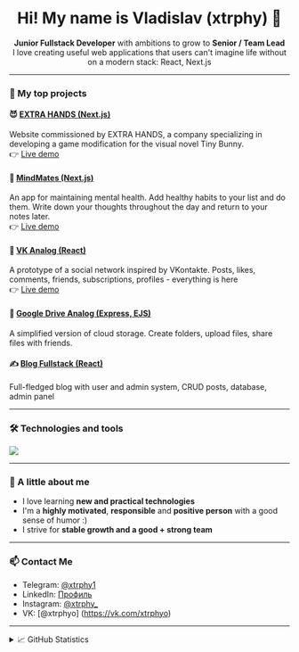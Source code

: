 <h1 align="center">Hi! My name is Vladislav (xtrphy) 👋</h1>

<p align="center">
  <strong>Junior Fullstack Developer</strong> with ambitions to grow to <strong>Senior / Team Lead</strong><br />
  I love creating useful web applications that users can't imagine life without on a modern stack: React, Next.js
</p>

---

### 🚀 My top projects

#### 😈 [EXTRA HANDS (Next.js)](https://github.com/xtrphy/extrahands-website)  
Website commissioned by EXTRA HANDS, a company specializing in developing a game modification for the visual novel Tiny Bunny.  
👉 [Live demo](https://extrahands-website.vercel.app/)

#### 🧠 [MindMates (Next.js)](https://github.com/xtrphy/mind-mates-app)  
An app for maintaining mental health. Add healthy habits to your list and do them. Write down your thoughts throughout the day and return to your notes later.  
👉 [Live demo](https://mind-mates-app.vercel.app/)

#### 👥 [VK Analog (React)](https://github.com/xtrphy/vk-analog)  
A prototype of a social network inspired by VKontakte. Posts, likes, comments, friends, subscriptions, profiles - everything is here  
👉 [Live demo](https://vkonnekte-app.netlify.app/)

#### 📁 [Google Drive Analog (Express, EJS)](https://github.com/xtrphy/file-uploader)  
A simplified version of cloud storage. Create folders, upload files, share files with friends.

#### ✍️ [Blog Fullstack (React)](https://github.com/xtrphy/blog-fullstack)  
Full-fledged blog with user and admin system, CRUD posts, database, admin panel

---

### 🛠 Technologies and tools
<div align="left">
  <img src="https://skillicons.dev/icons?i=react,nextjs,ts,js,tailwind,prisma,postgres,nodejs,redux,html,css,bootstrap,sqlite,figma,git,jest,postman,ps" />
</div>

---

### 🧠 A little about me

- I love learning **new and practical technologies**
- I'm a **highly motivated**, **responsible** and **positive person** with a good sense of humor :)
- I strive for **stable growth and a good + strong team**

---

### 📫 Contact Me

- Telegram: [@xtrphy1](https://t.me/xtrphy1)  
- LinkedIn: [Профиль](https://www.linkedin.com/in/xtrphy-перепечкин-150434367)  
- Instagram: [@xtrphy_](https://www.instagram.com/xtrphy_/)
- VK: [@xtrphyo] (https://vk.com/xtrphyo)

---

<details>
  <summary>📈 GitHub Statistics</summary>
  <p align="center">
    <img src="https://github-readme-stats.vercel.app/api?username=xtrphy&show_icons=true&theme=tokyonight&hide_border=true" alt="GitHub stats"/>
    <br />
    <img src="https://github-readme-streak-stats.herokuapp.com?user=xtrphy&theme=tokyonight&hide_border=true" alt="Streak stats"/>
  </p>
</details>

